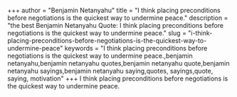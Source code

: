 +++
author = "Benjamin Netanyahu"
title = "I think placing preconditions before negotiations is the quickest way to undermine peace."
description = "the best Benjamin Netanyahu Quote: I think placing preconditions before negotiations is the quickest way to undermine peace."
slug = "i-think-placing-preconditions-before-negotiations-is-the-quickest-way-to-undermine-peace"
keywords = "I think placing preconditions before negotiations is the quickest way to undermine peace.,benjamin netanyahu,benjamin netanyahu quotes,benjamin netanyahu quote,benjamin netanyahu sayings,benjamin netanyahu saying,quotes, sayings,quote, saying, motivation"
+++
I think placing preconditions before negotiations is the quickest way to undermine peace.
